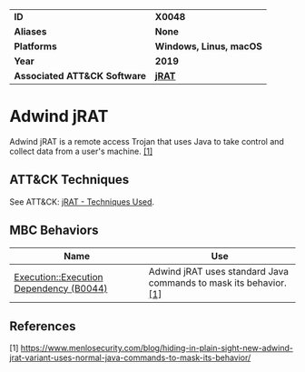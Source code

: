 <table>
<tr>
<td><b>ID</b></td>
<td><b>X0048</b></td>
</tr>
<tr>
<td><b>Aliases</b></td>
<td><b>None</b></td>
</tr>
<tr>
<td><b>Platforms</b></td>
<td><b>Windows, Linus, macOS</b></td>
</tr>
<tr>
<td><b>Year</b></td>
<td><b>2019</b></td>
</tr>
<tr>
<td><b>Associated ATT&CK Software</b></td>
<td><b><a href="https://attack.mitre.org/software/S0283/">jRAT</a></b></td>
</tr>
</table>

# Adwind jRAT

Adwind jRAT is a remote access Trojan that uses Java to take control and collect data from a user's machine. [[1]](#1)

## ATT&CK Techniques

See ATT&CK: [jRAT - Techniques Used](https://attack.mitre.org/software/S0283/).

## MBC Behaviors

|Name|Use|
|---|---|
|[Execution::Execution Dependency (B0044)](../execution/execution-dependency.md)|Adwind jRAT uses standard Java commands to mask its behavior. [[1]](#1)|

## References

<a name="1">[1]</a> https://www.menlosecurity.com/blog/hiding-in-plain-sight-new-adwind-jrat-variant-uses-normal-java-commands-to-mask-its-behavior/